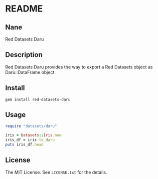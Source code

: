 # README

## Nane

Red Datasets Daru

## Description

Red Datasets Daru provides the way to export a Red Datasets object as Daru::DataFrame object.

## Install

```console
gem install red-datasets-daru
```

## Usage

```ruby
require "datasets/daru"

iris = Datasets::Iris.new
iris_df = iris.to_daru
puts iris_df.head
```

## License

The MIT License.  See `LICENSE.txt` for the details.
